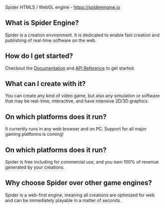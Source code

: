 Spider HTML5 / WebGL engine - https://spiderengine.io

## What is Spider Engine?
Spider is a creation environment. It is dedicated to enable fast creation and publishing of real-time software on the web.

## How do I get started?
Checkout the <a href="https://docs.spiderengine.io">Documentation</a> and <a href="https://docs.spiderengine.io/api">API Reference</a> to get started.

## What can I create with it?
You can create any kind of video game, but also any simulation or software that may be real-time, interactive, and have intensive 2D/3D graphics.

## On which platforms does it run?
It currently runs in any web browser and on PC. Support for all major gaming platforms is coming!
         
## On which platforms does it run?		 
Spider is free including for commercial use, and you own 100% of revenue generated by your creations.

## Why choose Spider over other game engines?
Spider is a web-first engine, meaning all creations are optimized for web and can be immediately playable in a matter of seconds.
       